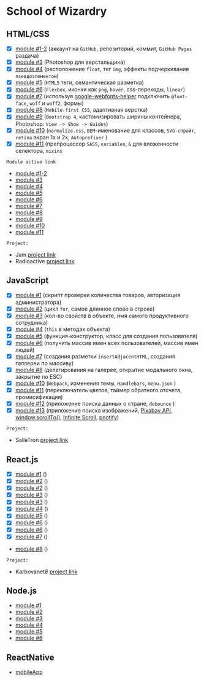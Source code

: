 # School of Wizardry

## HTML/CSS
- [x] [module #1-2](https://github.com/Inpulsgor/hogwarts/tree/master/Markup/module%20%231-2) (аккаунт на `GitHub`, репозиторий, коммит, `GitHub Pages` раздача)
- [x] [module #3](https://github.com/Inpulsgor/hogwarts/tree/master/Markup/module%20%233) (Photoshop для верстальщика)
- [x] [module #4](https://github.com/Inpulsgor/hogwarts/tree/master/Markup/module%20%234) (расположение `float`, тег `img`, эффекты подчеркивания `псевдоэлементом`)
- [x] [module #5](https://github.com/Inpulsgor/hogwarts/tree/master/Markup/module%20%235) (`HTML5` теги, семантическая разметка)
- [x] [module #6](https://github.com/Inpulsgor/hogwarts/tree/master/Markup/module%20%236) (`Flexbox`, иконки как `png`, `hover`, css-переходы, `linear`)
- [x] [module #7](https://github.com/Inpulsgor/hogwarts/tree/master/Markup/module%20%237) (используя [google-webfonts-helper](https://google-webfonts-helper.herokuapp.com/fonts) подключить `@font-face`, `woff` и `woff2`, формы)
- [x] [module #8](https://github.com/Inpulsgor/hogwarts/tree/master/Markup/module%20%238) (`Mobile-first CSS`, адаптивная верстка)
- [x] [module #9](https://github.com/Inpulsgor/hogwarts/tree/master/Markup/module%20%239) (`Bootstrap 4`, каcтомизировать ширины контейнера, Photoshop: `View -> Show -> Guides`)
- [x] [module #10](https://github.com/Inpulsgor/hogwarts/tree/master/Markup/module%20%2310) (`normalize.css`, `BEM`-именование для классов, `SVG-спрайт`, `retina` экран 1x и 2x, `Autoprefixer` )
- [x] [module #11](https://github.com/Inpulsgor/hogwarts/tree/master/Markup/module%20%2311) (препроцессор `SASS`, `variables`, `&` для вложенности селектора, `mixins`

`Module active link`
- [module #1-2](https://inpulsgor.github.io/hogwarts/Markup/module%20%231-2/index.html)
- [module #3](https://inpulsgor.github.io/hogwarts/Markup/module%20%233/index.html)
- [module #4](https://inpulsgor.github.io/hogwarts/Markup/module%20%234/index.html)
- [module #5](https://inpulsgor.github.io/hogwarts/Markup/module%20%235/index.html)
- [module #6](https://inpulsgor.github.io/hogwarts/Markup/module%20%236/index.html)
- [module #7](https://inpulsgor.github.io/hogwarts/Markup/module%20%237/index.html)
- [module #8](https://inpulsgor.github.io/hogwarts/Markup/module%20%238/index.html)
- [module #9](https://inpulsgor.github.io/hogwarts/Markup/module%20%239/index.html)
- [module #10](https://inpulsgor.github.io/hogwarts/Markup/module%20%2310/index.html)
- [module #11](https://inpulsgor.github.io/hogwarts/Markup/module%20%2311/build/)



`Project:`
- Jam [project link](https://jam-bc20.netlify.app/)
- Radioactive [project link](https://radioactive-bc20.netlify.app/)

## JavaScript
- [x] [module #1](https://github.com/Inpulsgor/hogwarts/tree/master/JavaScript/goit-js-hw-01) (скрипт проверки количества товаров, авторизация администратора)
- [x] [module #2](https://github.com/Inpulsgor/Hogwarts/tree/master/JavaScript/goit-js-hw-02) (цикл `for`, самое длинное слово в строке)
- [x] [module #3](https://github.com/Inpulsgor/Hogwarts/tree/master/JavaScript/goit-js-hw-03) (кол-во свойств в объекте, имя самого продуктивного сотрудника)
- [x] [module #4](https://github.com/Inpulsgor/Hogwarts/tree/master/JavaScript/goit-js-hw-04) (`this` в методах объекта)
- [x] [module #5](https://github.com/Inpulsgor/Hogwarts/tree/master/JavaScript/goit-js-hw-05) (функция-конструктор, класс для создания пользователя)
- [x] [module #6](https://github.com/Inpulsgor/Hogwarts/tree/master/JavaScript/goit-js-hw-06) (получить массив имен всех пользователей, массив имен людей)
- [x] [module #7](https://github.com/Inpulsgor/Hogwarts/tree/master/JavaScript/goit-js-hw-07) (создания разметки `insertAdjacentHTML`, создания галлереи по массиву)
- [x] [module #8](https://github.com/Inpulsgor/Hogwarts/tree/master/JavaScript/goit-js-hw-08) (делегирования на галерее, открытие модального окна, закрытие по ESC)
- [x] [module #10](https://github.com/Inpulsgor/Hogwarts/tree/master/JavaScript/goit-js-hw-10-food-service) (`Webpack`, изменения темы, `Handlebars`, `menu.json` )
- [x] [module #11](https://github.com/Inpulsgor/Hogwarts/tree/master/JavaScript/goit-js-hw-11) (переключатель цветов, таймер обратного отсчета, промисификация)
- [x] [module #12](https://github.com/Inpulsgor/Hogwarts/tree/master/JavaScript/goit-js-hw-12-countries) (приложение поиска данных о стране, `debounce` )
- [x] [module #13](https://github.com/Inpulsgor/Hogwarts/tree/master/JavaScript/goit-js-hw-13-image-finder) (приложение поиска изображений, [Pixabay API](https://pixabay.com/api/docs/), [window.scrollTo()](https://developer.mozilla.org/en-US/docs/Web/API/Window/scrollTo), [Infinite Scroll](https://infinite-scroll.com/), [pnotify](https://github.com/sciactive/pnotify))

`Project:`
- SalleTron [project link](https://saletronproject.netlify.app/)

## React.js
- [x] [module #1](https://github.com/Inpulsgor/Hogwarts/tree/master/React/goit-react-hw-01-components) ()
- [x] [module #2](https://github.com/Inpulsgor/Hogwarts/tree/master/React/goit-react-hw-02-feedback) ()
- [x] [module #2](https://github.com/Inpulsgor/Hogwarts/tree/master/React/goit-react-hw-02-phonebook) ()
- [x] [module #3](https://github.com/Inpulsgor/Hogwarts/tree/master/React/goit-react-hw-03-image-finder) ()
- [x] [module #3](https://github.com/Inpulsgor/Hogwarts/tree/master/React/goit-react-hw-03-phonebook) ()
- [x] [module #4](https://github.com/Inpulsgor/Hogwarts/tree/master/React/goit-react-hw-04-movies) ()
- [x] [module #5](https://github.com/Inpulsgor/Hogwarts/tree/master/React/goit-react-hw-05-phonebook-ctx) ()
- [x] [module #6](https://github.com/Inpulsgor/Hogwarts/tree/master/React/goit-react-hw-06-phonebook) ()
- [x] [module #6](https://github.com/Inpulsgor/Hogwarts/tree/master/React/goit-react-hw-06-phonebook_redux_toolkit) ()
- [x] [module #7](https://github.com/Inpulsgor/Hogwarts/tree/master/React/goit-react-hw-07-phonebook) ()
- [module #8](https://github.com/Inpulsgor/Hogwarts/tree/master/React/goit-react-hw-08-phonebook-master) ()

`Project:`
- Karbovanet₴ [project link](https://bc20-react-project.netlify.app/)

## Node.js
- [module #1]()
- [module #2]()
- [module #3]()
- [module #4]()
- [module #5]()
- [module #6]()

## ReactNative

- [mobileApp]() 
